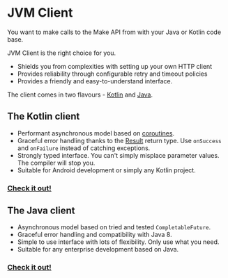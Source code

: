 # JVM Client

You want to make calls to the Make API from with your Java or Kotlin code base.

JVM Client is the right choice for you.
* Shields you from complexities with setting up your own HTTP client
* Provides reliability through configurable retry and timeout policies
* Provides a friendly and easy-to-understand interface.

The client comes in two flavours - [Kotlin](#the-kotlin-client) and [Java](#the-java-client).

## The Kotlin client

* Performant asynchronous model based on [coroutines](https://kotlinlang.org/docs/coroutines-guide.html).
* Graceful error handling thanks to the [Result](https://kotlinlang.org/api/latest/jvm/stdlib/kotlin/-result) return type. Use `onSuccess` and `onFailure` instead of catching exceptions.
* Strongly typed interface. You can't simply misplace parameter values. The compiler will stop you.
* Suitable for Android development or simply any Kotlin project.

### [Check it out!](docs/kotlin-client.md)

## The Java client
* Asynchronous model based on tried and tested `CompletableFuture`.
* Graceful error handling and compatibility with Java 8.
* Simple to use interface with lots of flexibility. Only use what you need.
* Suitable for any enterprise development based on Java.

### [Check it out!](docs/java-client.md)
